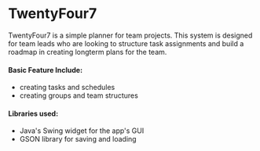 # TwentyFour7 

TwentyFour7 is a simple planner for team projects. This system is designed for team leads who are looking to structure task assignments and build a roadmap in creating longterm plans for the team.

#### Basic Feature Include:
- creating tasks and schedules
- creating groups and team structures

#### Libraries used:
- Java's Swing widget for the app's GUI
- GSON library for saving and loading
